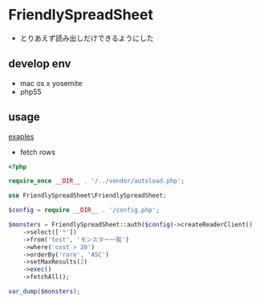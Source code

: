 # FriendlySpreadSheet

- とりあえず読み出しだけできるようにした


## develop env
 - mac os x yosemite
 - php55

## usage

[exaples](https://github.com/mojibakeo/spreadsheets/tree/master/example)

- fetch rows

```php
<?php

require_once __DIR__ . '/../vendor/autoload.php';

use FriendlySpreadSheet\FriendlySpreadSheet;

$config = require __DIR__ . '/config.php';

$monsters = FriendlySpreadSheet::auth($config)->createReaderClient()
    ->select(['*'])
    ->from('test', 'モンスター一覧')
    ->where('cost > 20')
    ->orderBy('rare', 'ASC')
    ->setMaxResults(2)
    ->exec()
    ->fetchAll();

var_dump($monsters);

```
